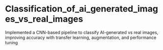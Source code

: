 # Classification_of_ai_generated_images_vs_real_images
Implemented a CNN-based pipeline to classify AI-generated vs real images, improving accuracy with transfer learning, augmentation, and performance tuning
